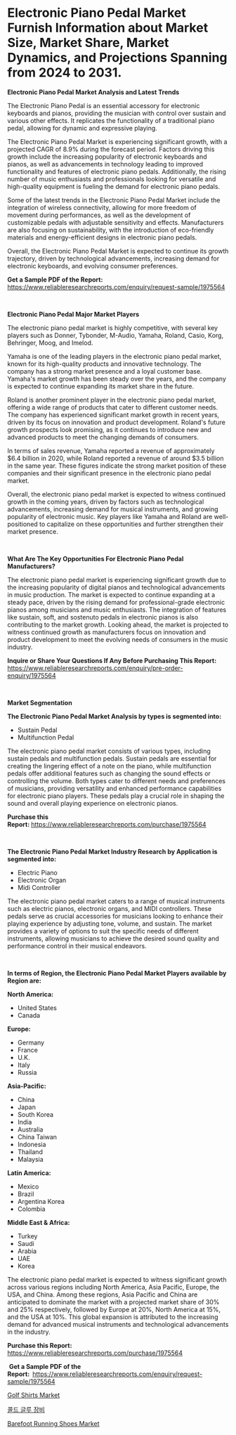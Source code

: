 <p><h1>Electronic Piano Pedal Market Furnish Information about Market Size, Market Share, Market Dynamics, and Projections Spanning from 2024 to 2031.</h1></p><p><strong>Electronic Piano Pedal Market Analysis and Latest Trends</strong></p>
<p><p>The Electronic Piano Pedal is an essential accessory for electronic keyboards and pianos, providing the musician with control over sustain and various other effects. It replicates the functionality of a traditional piano pedal, allowing for dynamic and expressive playing.</p><p>The Electronic Piano Pedal Market is experiencing significant growth, with a projected CAGR of 8.9% during the forecast period. Factors driving this growth include the increasing popularity of electronic keyboards and pianos, as well as advancements in technology leading to improved functionality and features of electronic piano pedals. Additionally, the rising number of music enthusiasts and professionals looking for versatile and high-quality equipment is fueling the demand for electronic piano pedals.</p><p>Some of the latest trends in the Electronic Piano Pedal Market include the integration of wireless connectivity, allowing for more freedom of movement during performances, as well as the development of customizable pedals with adjustable sensitivity and effects. Manufacturers are also focusing on sustainability, with the introduction of eco-friendly materials and energy-efficient designs in electronic piano pedals.</p><p>Overall, the Electronic Piano Pedal Market is expected to continue its growth trajectory, driven by technological advancements, increasing demand for electronic keyboards, and evolving consumer preferences.</p></p>
<p><strong>Get a Sample PDF of the Report:&nbsp;</strong> <a href="https://www.reliableresearchreports.com/enquiry/request-sample/1975564">https://www.reliableresearchreports.com/enquiry/request-sample/1975564</a></p>
<p>&nbsp;</p>
<p><strong>Electronic Piano Pedal Major Market Players</strong></p>
<p><p>The electronic piano pedal market is highly competitive, with several key players such as Donner, Tybonder, M-Audio, Yamaha, Roland, Casio, Korg, Behringer, Moog, and Imelod. </p><p>Yamaha is one of the leading players in the electronic piano pedal market, known for its high-quality products and innovative technology. The company has a strong market presence and a loyal customer base. Yamaha's market growth has been steady over the years, and the company is expected to continue expanding its market share in the future. </p><p>Roland is another prominent player in the electronic piano pedal market, offering a wide range of products that cater to different customer needs. The company has experienced significant market growth in recent years, driven by its focus on innovation and product development. Roland's future growth prospects look promising, as it continues to introduce new and advanced products to meet the changing demands of consumers.</p><p>In terms of sales revenue, Yamaha reported a revenue of approximately $6.4 billion in 2020, while Roland reported a revenue of around $3.5 billion in the same year. These figures indicate the strong market position of these companies and their significant presence in the electronic piano pedal market.</p><p>Overall, the electronic piano pedal market is expected to witness continued growth in the coming years, driven by factors such as technological advancements, increasing demand for musical instruments, and growing popularity of electronic music. Key players like Yamaha and Roland are well-positioned to capitalize on these opportunities and further strengthen their market presence.</p></p>
<p>&nbsp;</p>
<p><strong>What Are The Key Opportunities For Electronic Piano Pedal Manufacturers?</strong></p>
<p><p>The electronic piano pedal market is experiencing significant growth due to the increasing popularity of digital pianos and technological advancements in music production. The market is expected to continue expanding at a steady pace, driven by the rising demand for professional-grade electronic pianos among musicians and music enthusiasts. The integration of features like sustain, soft, and sostenuto pedals in electronic pianos is also contributing to the market growth. Looking ahead, the market is projected to witness continued growth as manufacturers focus on innovation and product development to meet the evolving needs of consumers in the music industry.</p></p>
<p><strong>Inquire or Share Your Questions If Any Before Purchasing This Report:</strong> <a href="https://www.reliableresearchreports.com/enquiry/pre-order-enquiry/1975564">https://www.reliableresearchreports.com/enquiry/pre-order-enquiry/1975564</a></p>
<p>&nbsp;</p>
<p><strong>Market Segmentation</strong></p>
<p><strong>The Electronic Piano Pedal Market Analysis by types is segmented into:</strong></p>
<p><ul><li>Sustain Pedal</li><li>Multifunction Pedal</li></ul></p>
<p><p>The electronic piano pedal market consists of various types, including sustain pedals and multifunction pedals. Sustain pedals are essential for creating the lingering effect of a note on the piano, while multifunction pedals offer additional features such as changing the sound effects or controlling the volume. Both types cater to different needs and preferences of musicians, providing versatility and enhanced performance capabilities for electronic piano players. These pedals play a crucial role in shaping the sound and overall playing experience on electronic pianos.</p></p>
<p><strong>Purchase this Report:&nbsp;</strong><a href="https://www.reliableresearchreports.com/purchase/1975564">https://www.reliableresearchreports.com/purchase/1975564</a></p>
<p>&nbsp;</p>
<p><strong>The Electronic Piano Pedal Market Industry Research by Application is segmented into:</strong></p>
<p><ul><li>Electric Piano</li><li>Electronic Organ</li><li>Midi Controller</li></ul></p>
<p><p>The electronic piano pedal market caters to a range of musical instruments such as electric pianos, electronic organs, and MIDI controllers. These pedals serve as crucial accessories for musicians looking to enhance their playing experience by adjusting tone, volume, and sustain. The market provides a variety of options to suit the specific needs of different instruments, allowing musicians to achieve the desired sound quality and performance control in their musical endeavors.</p></p>
<p>&nbsp;</p>
<p><strong>In terms of Region, the Electronic Piano Pedal Market Players available by Region are:</strong></p>
<p>
    <p> <strong> North America: </strong>
        <ul>
            <li>United States</li>
            <li>Canada</li>
        </ul>
        </p> 
    <p> <strong> Europe: </strong>
        <ul>
            <li>Germany</li>
            <li>France</li>
            <li>U.K.</li>
            <li>Italy</li>
            <li>Russia</li>
        </ul>
        </p> 
    <p> <strong> Asia-Pacific: </strong>
        <ul>
            <li>China</li>
            <li>Japan</li>
            <li>South Korea</li>
            <li>India</li>
            <li>Australia</li>
            <li>China Taiwan</li>
            <li>Indonesia</li>
            <li>Thailand</li>
            <li>Malaysia</li>
        </ul>
        </p> 
    <p> <strong> Latin America: </strong>
        <ul>
            <li>Mexico</li>
            <li>Brazil</li>
            <li>Argentina Korea</li>
            <li>Colombia</li>
        </ul>
        </p> 
    <p> <strong> Middle East & Africa: </strong>
        <ul>
            <li>Turkey</li>
            <li>Saudi</li>
            <li>Arabia</li>
            <li>UAE</li>
            <li>Korea</li>
        </ul>
    </p>
    </p>
<p><p>The electronic piano pedal market is expected to witness significant growth across various regions including North America, Asia Pacific, Europe, the USA, and China. Among these regions, Asia Pacific and China are anticipated to dominate the market with a projected market share of 30% and 25% respectively, followed by Europe at 20%, North America at 15%, and the USA at 10%. This global expansion is attributed to the increasing demand for advanced musical instruments and technological advancements in the industry.</p></p>
<p><strong>Purchase this Report: </strong><a href="https://www.reliableresearchreports.com/purchase/1975564">https://www.reliableresearchreports.com/purchase/1975564</a></p>
<p>&nbsp;<strong>Get a Sample PDF of the Report:&nbsp;&nbsp;</strong><a href="https://www.reliableresearchreports.com/enquiry/request-sample/1975564">https://www.reliableresearchreports.com/enquiry/request-sample/1975564</a></p>
<p><strong></strong></p>
<p><p><a href="https://github.com/nicoletavirag/Market-Research-Report-List-2/blob/main/golf-shirts-market.md">Golf Shirts Market</a></p><p><a href="https://medium.com/@mujgankortalih/%EC%A0%91%EC%B0%A9%EC%A0%9C-%EC%9E%A5%EB%B9%84-%EC%8B%9C%EC%9E%A5-%EA%B7%9C%EB%AA%A8-%EB%B0%8F-%EC%8B%9C%EC%9E%A5-%EB%8F%99%ED%96%A5-%EC%99%84%EC%A0%84%ED%95%9C-%EC%82%B0%EC%97%85-%EA%B0%9C%EC%9A%94-2024%EB%85%84%EB%B6%80%ED%84%B0-2031%EB%85%84%EA%B9%8C%EC%A7%80-26ce0c54bd39">콜드 글루 장비</a></p><p><a href="https://github.com/mauripalmi/Market-Research-Report-List-2/blob/main/barefoot-running-shoes-market.md">Barefoot Running Shoes Market</a></p></p>